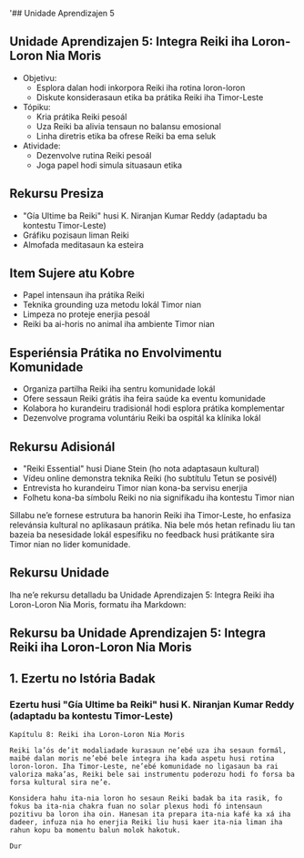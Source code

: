 '## Unidade Aprendizajen 5

## Unidade Aprendizajen 5: Integra Reiki iha Loron-Loron Nia Moris
- Objetivu:
  * Esplora dalan hodi inkorpora Reiki iha rotina loron-loron
  * Diskute konsiderasaun etika ba prátika Reiki iha Timor-Leste
- Tópiku:
  * Kria prátika Reiki pesoál
  * Uza Reiki ba alivia tensaun no balansu emosional
  * Linha diretris etika ba ofrese Reiki ba ema seluk
- Atividade:
  * Dezenvolve rutina Reiki pesoál
  * Joga papel hodi simula situasaun etika

## Rekursu Presiza

- "Gía Ultime ba Reiki" husi K. Niranjan Kumar Reddy (adaptadu ba kontestu Timor-Leste)
- Gráfiku pozisaun liman Reiki
- Almofada meditasaun ka esteira

## Item Sujere atu Kobre

- Papel intensaun iha prátika Reiki
- Teknika grounding uza metodu lokál Timor nian
- Limpeza no proteje enerjia pesoál
- Reiki ba ai-horis no animal iha ambiente Timor nian

## Esperiénsia Prátika no Envolvimentu Komunidade

- Organiza partilha Reiki iha sentru komunidade lokál
- Ofere sessaun Reiki grátis iha feira saúde ka eventu komunidade
- Kolabora ho kurandeiru tradisionál hodi esplora prátika komplementar
- Dezenvolve programa voluntáriu Reiki ba ospitál ka klínika lokál

## Rekursu Adisionál

- "Reiki Essential" husi Diane Stein (ho nota adaptasaun kultural)
- Vídeu online demonstra teknika Reiki (ho subtítulu Tetun se posivél)
- Entrevista ho kurandeiru Timor nian kona-ba servisu enerjia
- Folhetu kona-ba símbolu Reiki no nia signifikadu iha kontestu Timor nian

Sillabu ne’e fornese estrutura ba hanorin Reiki iha Timor-Leste, ho enfasiza relevánsia kultural no aplikasaun prátika. Nia bele mós hetan refinadu liu tan bazeia ba nesesidade lokál espesífiku no feedback husi prátikante sira Timor nian no lider komunidade.

## Rekursu Unidade

Iha ne’e rekursu detalladu ba Unidade Aprendizajen 5: Integra Reiki iha Loron-Loron Nia Moris, formatu iha Markdown:

## Rekursu ba Unidade Aprendizajen 5: Integra Reiki iha Loron-Loron Nia Moris

## 1. Ezertu no Istória Badak

### Ezertu husi "Gía Ultime ba Reiki" husi K. Niranjan Kumar Reddy (adaptadu ba kontestu Timor-Leste)

```
Kapítulu 8: Reiki iha Loron-Loron Nia Moris

Reiki la’ós de’it modaliadade kurasaun ne’ebé uza iha sesaun formál, maibé dalan moris ne’ebé bele integra iha kada aspetu husi rotina loron-loron. Iha Timor-Leste, ne’ebé komunidade no ligasaun ba rai valoriza maka’as, Reiki bele sai instrumentu poderozu hodi fo forsa ba forsa kultural sira ne’e.

Konsidera hahu ita-nia loron ho sesaun Reiki badak ba ita rasik, fo fokus ba ita-nia chakra fuan no solar plexus hodi fó intensaun pozitivu ba loron iha oin. Hanesan ita prepara ita-nia kafé ka xá iha dadeer, infuza nia ho enerjia Reiki liu husi kaer ita-nia liman iha rahun kopu ba momentu balun molok hakotuk.

Dur